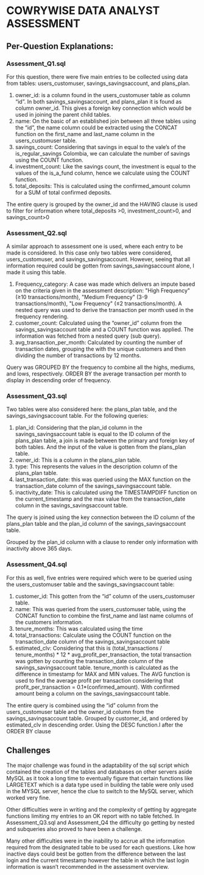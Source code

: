 # COWRYWISE DATA ANALYST ASSESSMENT


## Per-Question Explanations:

### Assessment_Q1.sql

For this question, there were five main entries to be collected using data from tables: users_customuser, savings_savingsaccount, and plans_plan.


1. owner_id: is a column found in the users_customuser table as column “id”. In both savings_savingsaccount, and plans_plan it is found as column owner_id. This gives a foreign key connection which would be used in joining the parent child tables.
2. name: On the basic of an established join between all three tables using the “id”, the name column could be extracted using the CONCAT function on the first_name and last_name column in the users_customuser table.
3. savings_count: Considering that savings in equal to the vale’s of the is_regular_savings Colombia, we can calculate the number of savings using the COUNT function.
4. investment_count: Like the savings count, the investment is equal to the values of the is_a_fund column, hence we calculate using the COUNT function.
5. total_deposits: This is calculated using the confirmed_amount column for a SUM of total confirmed deposits.

The entire query is grouped by the owner_id and the HAVING clause is used to filter for information where total_deposits >0, investment_count>0, and savings_count>0


### Assessment_Q2.sql

A similar approach to assessment one is used, where each entry to be made is considered. In this case only two tables were considered, users_customuser, and savings_savingsaccount. However, seeing that all information required could be gotten from savings_savingsaccount alone, I made it using this table.

1. Frequency_category: A case was made which delivers an impute based on the criteria given in the assessment description: "High Frequency" (≥10 transactions/month), "Medium Frequency" (3-9 transactions/month), "Low Frequency" (≤2 transactions/month). A nested query was used to derive the transaction per month used in the frequency rendering.
2. customer_count: Calculated using the  “owner_id” column from the savings_savingsaccount table and a COUNT function was applied. The information was fetched from a nested query (sub query).
3. avg_transaction_per_month: Calculated by counting the number of transaction dates, grouping the with the unique customers and then dividing the number of transactions by 12 months.

Query was GROUPED BY the frequency to combine all the highs, mediums, and lows, respectively. ORDER BY the average transaction per month to display in descending order of frequency.



### Assessment_Q3.sql

Two tables were also considered here: the plans_plan table, and the savings_savingsaccount table. For the following queries:

1. plan_id: Considering that the plan_id column in the savings_savingsaccount table is equal to the ID column of the plans_plan table, a join is made between the primary and foreign key of both tables. And the input of the value is gotten from the plans_plan table.
2. owner_id: This is a column in the plans_plan table.
3. type: This represents the values in the  description column of the plans_plan table.
4. last_transaction_date: this was queried using the MAX function on the transaction_date column of the savings_savingsaccount table.
5. inactivity_date: This is calculated using the TIMESTAMPDIFF function on the current_timestamp and the max value from the transaction_date column in the savings_savingsaccount table.

The query is joined using the key connection between the ID column of the plans_plan table and the plan_id column of the savings_savingsaccount table.

Grouped by the plan_id column with a clause to render only information with inactivity above 365 days.


### Assessment_Q4.sql

For this as well, five entries were required which were to be queried using the users_customuser table and the savings_savingsaccount table:

1. customer_id: This gotten from the “id” column of the users_customuser table.
2. name: This was queried from the users_customuser table, using the CONCAT function to combine the first_name and last name columns of the customers information.
3. tenure_months: This was calculated using the time
4. total_transactions: Calculate using the COUNT function on the transaction_date column of the savings_savingsaccount table
5. estimated_clv: Considering that this is (total_transactions / tenure_months) * 12 * avg_profit_per_transaction, the total transaction was gotten by counting the transaction_date column of the savings_savingsaccount table. tenure_month is calculated as the difference in timestamp for MAX and MIN values. The AVG function is used to find the average profit per transaction considering that profit_per_transaction = 0.1*(confirmed_amount). With confirmed amount being a column on the savings_savingsaccount table.

The entire query is  combined using the “id” column from the users_customuser table and the owner_id column from the savings_savingsaccount table. Grouped by customer_id, and ordered by estimated_clv in descending order. Using the DESC function.l after the ORDER BY clause



## Challenges

The major challenge was found in the adaptability of the sql script which contained the creation of the tables and databases on other servers aside MySQL as it took a long time to eventually figure that certain functions like LARGETEXT which is a data type used in building the table were only used in the MYSQL server, hence the clue to switch to the MySQL server, which worked very fine.

Other difficulties were in writing and the complexity of getting by aggregate functions limiting my entries to an OK report with no table fetched. In Assessment_Q3.sql and Assessment_Q4 the difficulty go getting by nested and subqueries also proved to have been a challenge.

Many other difficulties were in the inability to accrue all the information required from the designated table to be used for each questions. Like how inactive days could best be gotten from the difference between the last login and the current timestamp however the table in which the last login information is wasn’t recommended in the assessment overview.
